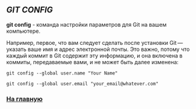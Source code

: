 ## *GIT CONFIG*

**git config** - команда настройки параметров для Git на вашем компьютере.

Например, первое, что вам следует сделать после установки Git — указать ваше имя и адрес электронной почты. Это важно, потому что каждый коммит в Git содержит эту информацию, и она включена в коммиты, передаваемые вами, и не может быть далее изменена:


``` 
git config --global user.name "Your Name"

git config --global user.email "your_email@whatever.com"
```

### [На главную](readme.md)